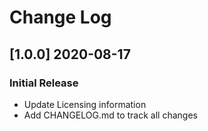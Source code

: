 # Change Log

## [1.0.0] 2020-08-17
### Initial Release

- Update Licensing information
- Add CHANGELOG.md to track all changes
